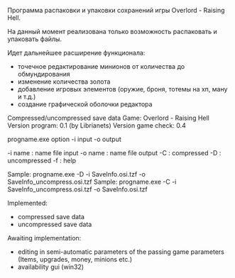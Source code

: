 Программа распаковки и упаковки сохранений игры Overlord - Raising Hell.

На данный момент реализована только возможность распаковать и упаковать файлы.

Идет дальнейшее расширение функционала:
- точечное редактирование минионов от количества до обмундирования
- изменение количества золота
- добавление игровых элементов (оружие, броня, тотемы на хп, ману и т.д.)
- создание графической оболочки редактора




Compressed/uncompressed save data
Game: Overlord - Raising Hell
Version program: 0.1 (by Librianets)
Version game check: 0.4

progname.exe option -i input -o output 

-i name 	: name file input
-o name 	: name file output
-C 			: compressed
-D 			: uncompressed
-f 			: help

Sample: progname.exe -D -i SaveInfo.osi.tzf -o SaveInfo_uncompress.osi.tzf
Sample: progname.exe -C -i SaveInfo_uncompress.osi.tzf -o SaveInfo.osi.tzf

Implemented:
- compressed save data
- uncompressed save data

Awaiting implementation:
- editing in semi-automatic parameters of the passing game parameters (Items, upgrades, money, minions etc.)
- availability gui (win32)
